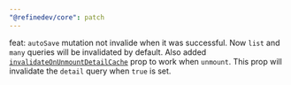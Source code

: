 ```yaml
---
"@refinedev/core": patch
---
```


feat: `autoSave` mutation not invalide when it was successful. Now `list` and `many` queries will be invalidated by default. Also added [`invalidateOnUnmountDetailCache`](https://refine.dev/docs/api-reference/core/hooks/useForm/#invalidateonunmountdetailcache) prop to work when `unmount`. This prop will invalidate the `detail` query when `true` is set.
